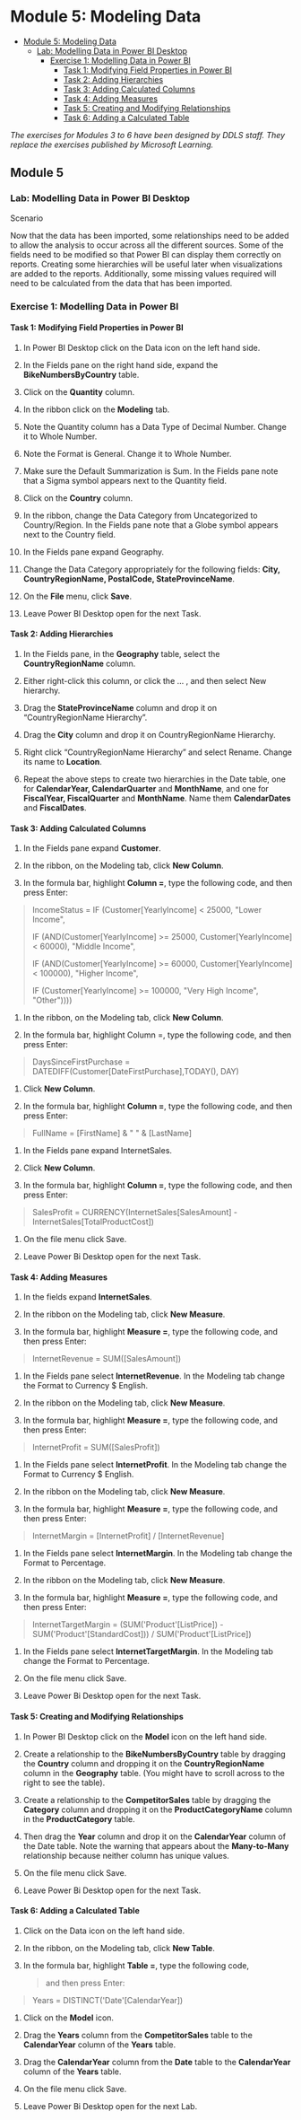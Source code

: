 # Module 5: Modeling Data

   - [Module 5: Modeling Data](#Module-5-Modeling-Data)
      - [Lab: Modelling Data in Power BI Desktop](#Lab-Modelling-Data-in-Power-BI-Desktop)
         - [Exercise 1: Modelling Data in Power BI](#Exercise-1-Modelling-Data-in-Power-BI)
            - [Task 1: Modifying Field Properties in Power BI](#Task-1-Modifying-Field-Properties-in-Power-BI)
            - [Task 2: Adding Hierarchies](#Task-2-Adding-Hierarchies)
            - [Task 3: Adding Calculated Columns](#Task-3-Adding-Calculated-Columns)
            - [Task 4: Adding Measures](#Task-4-Adding-Measures)
            - [Task 5: Creating and Modifying Relationships](#Task-5-Creating-and-Modifying-Relationships)
            - [Task 6: Adding a Calculated Table](#Task-6-Adding-a-Calculated-Table)

*The exercises for Modules 3 to 6 have been designed by DDLS staff.*
*They replace the exercises published by Microsoft Learning.*

## Module 5

### Lab: Modelling Data in Power BI Desktop

Scenario

Now that the data has been imported, some relationships need to be added
to allow the analysis to occur across all the different sources. Some of
the fields need to be modified so that Power BI can display them
correctly on reports. Creating some hierarchies will be useful later
when visualizations are added to the reports. Additionally, some missing
values required will need to be calculated from the data that has been
imported.

### Exercise 1: Modelling Data in Power BI

#### Task 1: Modifying Field Properties in Power BI

1.  In Power BI Desktop click on the Data icon on the left hand side.

2.  In the Fields pane on the right hand side, expand the
    **BikeNumbersByCountry** table.

3.  Click on the **Quantity** column.

4.  In the ribbon click on the **Modeling** tab.

5.  Note the Quantity column has a Data Type of Decimal Number. Change
    it to Whole Number.

6.  Note the Format is General. Change it to Whole Number.

7.  Make sure the Default Summarization is Sum. In the Fields pane note
    that a Sigma symbol appears next to the Quantity field.

8.  Click on the **Country** column.

9.  In the ribbon, change the Data Category from Uncategorized to
    Country/Region. In the Fields pane note that a Globe symbol appears
    next to the Country field.

10. In the Fields pane expand Geography.

11. Change the Data Category appropriately for the following fields:
    **City, CountryRegionName, PostalCode, StateProvinceName**.

12. On the **File** menu, click **Save**.

13. Leave Power BI Desktop open for the next Task.

#### Task 2: Adding Hierarchies

1.  In the Fields pane, in the **Geography** table, select the
    **CountryRegionName** column.

2.  Either right-click this column, or click the … , and then select New
    hierarchy.

3.  Drag the **StateProvinceName** column and drop it on “CountryRegionName
    Hierarchy”.

4.  Drag the **City** column and drop it on CountryRegionName Hierarchy.

5.  Right click “CountryRegionName Hierarchy” and select Rename. Change
    its name to **Location**.

6.  Repeat the above steps to create two hierarchies in the Date table,
    one for **CalendarYear, CalendarQuarter** and **MonthName**, and one for
    **FiscalYear, FiscalQuarter** and **MonthName**. Name them **CalendarDates** and
    **FiscalDates**.

#### Task 3: Adding Calculated Columns

1.  In the Fields pane expand **Customer**.

2.  In the ribbon, on the Modeling tab, click **New Column**.

3.  In the formula bar, highlight **Column =**, type the following code,
    and then press Enter:

> IncomeStatus = IF (Customer\[YearlyIncome\] &lt; 25000, "Lower
> Income",
>
> IF (AND(Customer\[YearlyIncome\] &gt;= 25000, Customer\[YearlyIncome\]
> &lt; 60000), "Middle Income",
>
> IF (AND(Customer\[YearlyIncome\] &gt;= 60000, Customer\[YearlyIncome\]
> &lt; 100000), "Higher Income",
>
> IF (Customer\[YearlyIncome\] &gt;= 100000, "Very High Income",
> "Other"))))

1.  In the ribbon, on the Modeling tab, click **New Column**.

2.  In the formula bar, highlight Column =, type the following code, and
    then press Enter:

> DaysSinceFirstPurchase = DATEDIFF(Customer\[DateFirstPurchase\],TODAY(), DAY)

1.  Click **New Column**.

2.  In the formula bar, highlight **Column =**, type the following code,
    and then press Enter:

> FullName = \[FirstName\] & " " & \[LastName\]

1.  In the Fields pane expand InternetSales.

2.  Click **New Column**.

3.  In the formula bar, highlight **Column =**, type the following code,
    and then press Enter:

> SalesProfit = CURRENCY(InternetSales\[SalesAmount\] -
> InternetSales\[TotalProductCost\])

1.  On the file menu click Save.

2.  Leave Power Bi Desktop open for the next Task.

#### Task 4: Adding Measures

1.  In the fields expand **InternetSales**.

2.  In the ribbon on the Modeling tab, click **New Measure**.

3.  In the formula bar, highlight **Measure =**, type the following
    code, and then press Enter:

> InternetRevenue = SUM(\[SalesAmount\])

1.  In the Fields pane select **InternetRevenue**. In the Modeling tab
    change the Format to Currency $ English.

2.  In the ribbon on the Modeling tab, click **New Measure**.

3.  In the formula bar, highlight **Measure =**, type the following
    code, and then press Enter:

> InternetProfit = SUM(\[SalesProfit\])

1.  In the Fields pane select **InternetProfit**. In the Modeling tab change
    the Format to Currency $ English.

2.  In the ribbon on the Modeling tab, click **New Measure**.

3.  In the formula bar, highlight **Measure =**, type the following
    code, and then press Enter:

> InternetMargin = \[InternetProfit\] / \[InternetRevenue\]

1.  In the Fields pane select **InternetMargin**. In the Modeling tab change
    the Format to Percentage.

2.  In the ribbon on the Modeling tab, click **New Measure**.

3.  In the formula bar, highlight **Measure =**, type the following
    code, and then press Enter:

> InternetTargetMargin = (SUM('Product'\[ListPrice\]) -
> SUM('Product'\[StandardCost\])) / SUM('Product'\[ListPrice\])

1.  In the Fields pane select **InternetTargetMargin**. In the Modeling tab
    change the Format to Percentage.

2.  On the file menu click Save.

3.  Leave Power Bi Desktop open for the next Task.

#### Task 5: Creating and Modifying Relationships

1.  In Power BI Desktop click on the **Model** icon on the left hand
    side.

2.  Create a relationship to the **BikeNumbersByCountry** table by dragging
    the **Country** column and dropping it on the **CountryRegionName** column
    in the **Geography** table. (You might have to scroll across to the
    right to see the table).

3.  Create a relationship to the **CompetitorSales** table by dragging the
    **Category** column and dropping it on the **ProductCategoryName** column in
    the **ProductCategory** table.

4.  Then drag the **Year** column and drop it on the **CalendarYear** column of
    the Date table. Note the warning that appears about the **Many-to-Many** relationship because neither column
    has unique values.

5.  On the file menu click Save.

6.  Leave Power Bi Desktop open for the next Task.

#### Task 6: Adding a Calculated Table

1.  Click on the Data icon on the left hand side.

2.  In the ribbon, on the Modeling tab, click **New Table**.

3.  In the formula bar, highlight **Table =**, type the following code,
    > and then press Enter:

> Years = DISTINCT('Date'\[CalendarYear\])

1.  Click on the **Model** icon.

2.  Drag the **Years** column from the **CompetitorSales** table to the
    **CalendarYear** column of the **Years** table.

3.  Drag the **CalendarYear** column from the **Date** table to the **CalendarYear**
    column of the **Years** table.

4.  On the file menu click Save.

5.  Leave Power Bi Desktop open for the next Lab.
